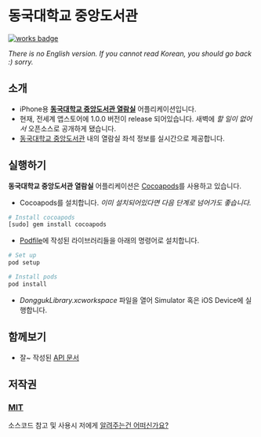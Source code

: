 # 동국대학교 중앙도서관
[![works badge](https://cdn.rawgit.com/nikku/works-on-my-machine/v0.2.0/badge.svg)](https://github.com/nikku/works-on-my-machine)

_There is no English version. If you cannot read Korean, you should go back :) sorry._

## 소개
* iPhone용 **[동국대학교 중앙도서관 열람실](https://itunes.apple.com/de/app/dong-gugdaehaggyo-jung-angdoseogwan/id1023218522?mt=8)** 어플리케이션입니다.
* 현재, 전세계 앱스토어에 1.0.0 버전이 release 되어있습니다. 새벽에 *할 일이 없어서* 오픈소스로 공개하게 됐습니다.
* [동국대학교 중앙도서관](http://map.naver.com/local/siteview.nhn?code=11592555) 내의 열람실 좌석 정보를 실시간으로 제공합니다.

## 실행하기

**동국대학교 중앙도서관 열람실** 어플리케이션은 [Cocoapods](http://cocoapods.org)를 사용하고 있습니다. 

* Cocoapods를 설치합니다. *이미 설치되어있다면 다음 단계로 넘어가도 좋습니다.*

```bash
# Install cocoapods
[sudo] gem install cocoapods
```

* [Podfile](https://github.com/DarrenLine/DonggukLibrary/blob/develop/Podfile)에 작성된  라이브러리들을 아래의 명령어로 설치합니다.

```bash
# Set up
pod setup

# Install pods
pod install
```

* *DonggukLibrary.xcworkspace* 파일을 열어 Simulator 혹은 iOS Device에 실행합니다.

## 함께보기
* 잘~ 작성된 [API 문서](https://github.com/DarrenLine/DonggukLibrary/blob/develop/API.md)

## 저작권
### [MIT](https://github.com/DarrenLine/DonggukLibrary/blob/develop/LICENSE)
소스코드 참고 및 사용시 저에게 [알려주는건 어떠신가요?](mailto:koreandarren@gmail.com)
